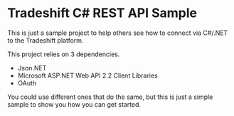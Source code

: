 # Tradeshift C# REST API Sample
This is just a sample project to help others see how to connect via C#/.NET to the Tradeshift platform.

This project relies on 3 dependencies.
  * Json.NET
  * Microsoft ASP.NET Web API 2.2 Client Libraries
  * OAuth

You could use different ones that do the same, but this is just a simple sample to show you how you can get started.
